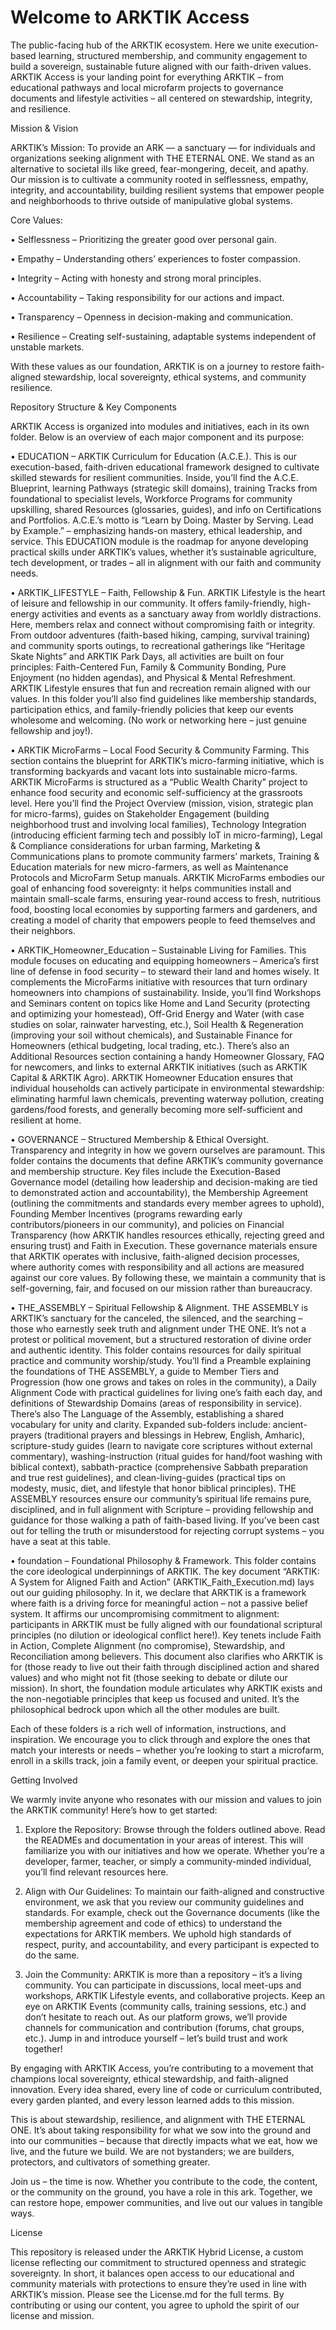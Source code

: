 # Welcome to ARKTIK Access
The public-facing hub of the ARKTIK ecosystem. Here we unite execution-based learning, structured membership, and community engagement to build a sovereign, sustainable future aligned with our faith-driven values. ARKTIK Access is your landing point for everything ARKTIK – from educational pathways and local microfarm projects to governance documents and lifestyle activities – all centered on stewardship, integrity, and resilience.




Mission & Vision



ARKTIK’s Mission: To provide an ARK — a sanctuary — for individuals and organizations seeking alignment with THE ETERNAL ONE. We stand as an alternative to societal ills like greed, fear-mongering, deceit, and apathy. Our mission is to cultivate a community rooted in selflessness, empathy, integrity, and accountability, building resilient systems that empower people and neighborhoods to thrive outside of manipulative global systems.



Core Values:

• Selflessness – Prioritizing the greater good over personal gain.

• Empathy – Understanding others’ experiences to foster compassion.

• Integrity – Acting with honesty and strong moral principles.

• Accountability – Taking responsibility for our actions and impact.

• Transparency – Openness in decision-making and communication.

• Resilience – Creating self-sustaining, adaptable systems independent of unstable markets.



With these values as our foundation, ARKTIK is on a journey to restore faith-aligned stewardship, local sovereignty, ethical systems, and community resilience.



Repository Structure & Key Components



ARKTIK Access is organized into modules and initiatives, each in its own folder. Below is an overview of each major component and its purpose:

• EDUCATION – ARKTIK Curriculum for Education (A.C.E.). This is our execution-based, faith-driven educational framework designed to cultivate skilled stewards for resilient communities. Inside, you’ll find the A.C.E. Blueprint, learning Pathways (strategic skill domains), training Tracks from foundational to specialist levels, Workforce Programs for community upskilling, shared Resources (glossaries, guides), and info on Certifications and Portfolios. A.C.E.’s motto is “Learn by Doing. Master by Serving. Lead by Example.” – emphasizing hands-on mastery, ethical leadership, and service. This EDUCATION module is the roadmap for anyone developing practical skills under ARKTIK’s values, whether it’s sustainable agriculture, tech development, or trades – all in alignment with our faith and community needs.

• ARKTIK_LIFESTYLE – Faith, Fellowship & Fun. ARKTIK Lifestyle is the heart of leisure and fellowship in our community. It offers family-friendly, high-energy activities and events as a sanctuary away from worldly distractions. Here, members relax and connect without compromising faith or integrity. From outdoor adventures (faith-based hiking, camping, survival training) and community sports outings, to recreational gatherings like “Heritage Skate Nights” and ARKTIK Park Days, all activities are built on four principles: Faith-Centered Fun, Family & Community Bonding, Pure Enjoyment (no hidden agendas), and Physical & Mental Refreshment. ARKTIK Lifestyle ensures that fun and recreation remain aligned with our values. In this folder you’ll also find guidelines like membership standards, participation ethics, and family-friendly policies that keep our events wholesome and welcoming. (No work or networking here – just genuine fellowship and joy!).

• ARKTIK MicroFarms – Local Food Security & Community Farming. This section contains the blueprint for ARKTIK’s micro-farming initiative, which is transforming backyards and vacant lots into sustainable micro-farms. ARKTIK MicroFarms is structured as a “Public Wealth Charity” project to enhance food security and economic self-sufficiency at the grassroots level. Here you’ll find the Project Overview (mission, vision, strategic plan for micro-farms), guides on Stakeholder Engagement (building neighborhood trust and involving local families), Technology Integration (introducing efficient farming tech and possibly IoT in micro-farming), Legal & Compliance considerations for urban farming, Marketing & Communications plans to promote community farmers’ markets, Training & Education materials for new micro-farmers, as well as Maintenance Protocols and MicroFarm Setup manuals. ARKTIK MicroFarms embodies our goal of enhancing food sovereignty: it helps communities install and maintain small-scale farms, ensuring year-round access to fresh, nutritious food, boosting local economies by supporting farmers and gardeners, and creating a model of charity that empowers people to feed themselves and their neighbors.

• ARKTIK_Homeowner_Education – Sustainable Living for Families. This module focuses on educating and equipping homeowners – America’s first line of defense in food security – to steward their land and homes wisely. It complements the MicroFarms initiative with resources that turn ordinary homeowners into champions of sustainability. Inside, you’ll find Workshops and Seminars content on topics like Home and Land Security (protecting and optimizing your homestead), Off-Grid Energy and Water (with case studies on solar, rainwater harvesting, etc.), Soil Health & Regeneration (improving your soil without chemicals), and Sustainable Finance for Homeowners (ethical budgeting, local trading, etc.). There’s also an Additional Resources section containing a handy Homeowner Glossary, FAQ for newcomers, and links to external ARKTIK initiatives (such as ARKTIK Capital & ARKTIK Agro). ARKTIK Homeowner Education ensures that individual households can actively participate in environmental stewardship: eliminating harmful lawn chemicals, preventing waterway pollution, creating gardens/food forests, and generally becoming more self-sufficient and resilient at home.

• GOVERNANCE – Structured Membership & Ethical Oversight. Transparency and integrity in how we govern ourselves are paramount. This folder contains the documents that define ARKTIK’s community governance and membership structure. Key files include the Execution-Based Governance model (detailing how leadership and decision-making are tied to demonstrated action and accountability), the Membership Agreement (outlining the commitments and standards every member agrees to uphold), Founding Member Incentives (programs rewarding early contributors/pioneers in our community), and policies on Financial Transparency (how ARKTIK handles resources ethically, rejecting greed and ensuring trust) and Faith in Execution. These governance materials ensure that ARKTIK operates with inclusive, faith-aligned decision processes, where authority comes with responsibility and all actions are measured against our core values. By following these, we maintain a community that is self-governing, fair, and focused on our mission rather than bureaucracy.

• THE_ASSEMBLY – Spiritual Fellowship & Alignment. THE ASSEMBLY is ARKTIK’s sanctuary for the canceled, the silenced, and the searching – those who earnestly seek truth and alignment under THE ONE. It’s not a protest or political movement, but a structured restoration of divine order and authentic identity. This folder contains resources for daily spiritual practice and community worship/study. You’ll find a Preamble explaining the foundations of THE ASSEMBLY, a guide to Member Tiers and Progression (how one grows and takes on roles in the community), a Daily Alignment Code with practical guidelines for living one’s faith each day, and definitions of Stewardship Domains (areas of responsibility in service). There’s also The Language of the Assembly, establishing a shared vocabulary for unity and clarity. Expanded sub-folders include: ancient-prayers (traditional prayers and blessings in Hebrew, English, Amharic), scripture-study guides (learn to navigate core scriptures without external commentary), washing-instruction (ritual guides for hand/foot washing with biblical context), sabbath-practice (comprehensive Sabbath preparation and true rest guidelines), and clean-living-guides (practical tips on modesty, music, diet, and lifestyle that honor biblical principles). THE ASSEMBLY resources ensure our community’s spiritual life remains pure, disciplined, and in full alignment with Scripture – providing fellowship and guidance for those walking a path of faith-based living. If you’ve been cast out for telling the truth or misunderstood for rejecting corrupt systems – you have a seat at this table.

• foundation – Foundational Philosophy & Framework. This folder contains the core ideological underpinnings of ARKTIK. The key document “ARKTIK: A System for Aligned Faith and Action” (ARKTIK_Faith_Execution.md) lays out our guiding philosophy. In it, we declare that ARKTIK is a framework where faith is a driving force for meaningful action – not a passive belief system. It affirms our uncompromising commitment to alignment: participants in ARKTIK must be fully aligned with our foundational scriptural principles (no dilution or ideological conflict here!). Key tenets include Faith in Action, Complete Alignment (no compromise), Stewardship, and Reconciliation among believers. This document also clarifies who ARKTIK is for (those ready to live out their faith through disciplined action and shared values) and who might not fit (those seeking to debate or dilute our mission). In short, the foundation module articulates why ARKTIK exists and the non-negotiable principles that keep us focused and united. It’s the philosophical bedrock upon which all the other modules are built.



Each of these folders is a rich well of information, instructions, and inspiration. We encourage you to click through and explore the ones that match your interests or needs – whether you’re looking to start a microfarm, enroll in a skills track, join a family event, or deepen your spiritual practice.



Getting Involved



We warmly invite anyone who resonates with our mission and values to join the ARKTIK community! Here’s how to get started:

1. Explore the Repository: Browse through the folders outlined above. Read the READMEs and documentation in your areas of interest. This will familiarize you with our initiatives and how we operate. Whether you’re a developer, farmer, teacher, or simply a community-minded individual, you’ll find relevant resources here.

2. Align with Our Guidelines: To maintain our faith-aligned and constructive environment, we ask that you review our community guidelines and standards. For example, check out the Governance documents (like the membership agreement and code of ethics) to understand the expectations for ARKTIK members. We uphold high standards of respect, purity, and accountability, and every participant is expected to do the same.

3. Join the Community: ARKTIK is more than a repository – it’s a living community. You can participate in discussions, local meet-ups and workshops, ARKTIK Lifestyle events, and collaborative projects. Keep an eye on ARKTIK Events (community calls, training sessions, etc.) and don’t hesitate to reach out. As our platform grows, we’ll provide channels for communication and contribution (forums, chat groups, etc.). Jump in and introduce yourself – let’s build trust and work together!



By engaging with ARKTIK Access, you’re contributing to a movement that champions local sovereignty, ethical stewardship, and faith-aligned innovation. Every idea shared, every line of code or curriculum contributed, every garden planted, and every lesson learned adds to this mission.



This is about stewardship, resilience, and alignment with THE ETERNAL ONE. It’s about taking responsibility for what we sow into the ground and into our communities – because that directly impacts what we eat, how we live, and the future we build. We are not bystanders; we are builders, protectors, and cultivators of something greater.



Join us – the time is now. Whether you contribute to the code, the content, or the community on the ground, you have a role in this ark. Together, we can restore hope, empower communities, and live out our values in tangible ways.



License



This repository is released under the ARKTIK Hybrid License, a custom license reflecting our commitment to structured openness and strategic sovereignty. In short, it balances open access to our educational and community materials with protections to ensure they’re used in line with ARKTIK’s mission. Please see the License.md for the full terms. By contributing or using our content, you agree to uphold the spirit of our license and mission.